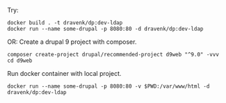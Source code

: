 Try:
```
docker build . -t dravenk/dp:dev-ldap
docker run --name some-drupal -p 8080:80 -d dravenk/dp:dev-ldap
````
OR: 
Create a drupal 9 project with composer.
```
composer create-project drupal/recommended-project d9web "^9.0" -vvv
cd d9web
```
Run docker container with local project.
```
docker run --name some-drupal -p 8080:80 -v $PWD:/var/www/html -d dravenk/dp:dev-ldap
```
